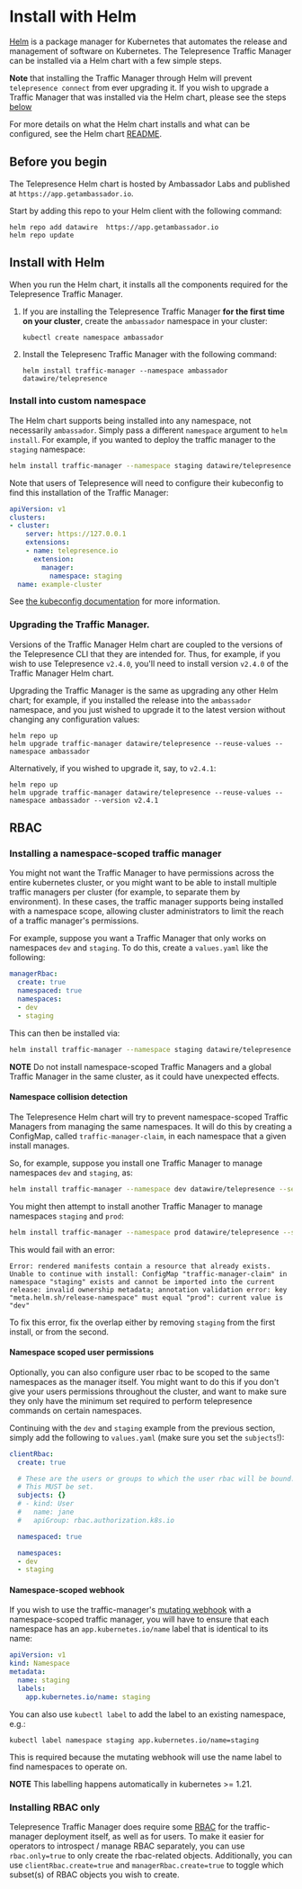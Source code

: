 # Install with Helm

[Helm](https://helm.sh) is a package manager for Kubernetes that automates the release and management of software on Kubernetes. The Telepresence Traffic Manager can be installed via a Helm chart with a few simple steps.

**Note** that installing the Traffic Manager through Helm will prevent `telepresence connect` from ever upgrading it. If you wish to upgrade a Traffic Manager that was installed via the Helm chart, please see the steps [below](#upgrading-the-traffic-manager)

For more details on what the Helm chart installs and what can be configured, see the Helm chart [README](https://github.com/telepresenceio/telepresence/tree/release/v2/charts/telepresence).

## Before you begin

The Telepresence Helm chart is hosted by Ambassador Labs and published at `https://app.getambassador.io`.

Start by adding this repo to your Helm client with the following command:

```shell
helm repo add datawire  https://app.getambassador.io
helm repo update
```

## Install with Helm

When you run the Helm chart, it installs all the components required for the Telepresence Traffic Manager. 

1. If you are installing the Telepresence Traffic Manager **for the first time on your cluster**, create the `ambassador` namespace in your cluster:

   ```shell
   kubectl create namespace ambassador
   ```

2. Install the Telepresenc Traffic Manager with the following command:

   ```shell
   helm install traffic-manager --namespace ambassador datawire/telepresence
   ```

### Install into custom namespace

The Helm chart supports being installed into any namespace, not necessarily `ambassador`. Simply pass a different `namespace` argument to `helm install`.
For example, if you wanted to deploy the traffic manager to the `staging` namespace:

```bash
helm install traffic-manager --namespace staging datawire/telepresence
```

Note that users of Telepresence will need to configure their kubeconfig to find this installation of the Traffic Manager:

```yaml
apiVersion: v1
clusters:
- cluster:
    server: https://127.0.0.1
    extensions:
    - name: telepresence.io
      extension:
        manager:
          namespace: staging
  name: example-cluster
```

See [the kubeconfig documentation](../../reference/config#manager) for more information.

### Upgrading the Traffic Manager.

Versions of the Traffic Manager Helm chart are coupled to the versions of the Telepresence CLI that they are intended for.
Thus, for example, if you wish to use Telepresence `v2.4.0`, you'll need to install version `v2.4.0` of the Traffic Manager Helm chart.

Upgrading the Traffic Manager is the same as upgrading any other Helm chart; for example, if you installed the release into the `ambassador` namespace, and you just wished to upgrade it to the latest version without changing any configuration values:

```shell
helm repo up
helm upgrade traffic-manager datawire/telepresence --reuse-values --namespace ambassador
```

Alternatively, if you wished to upgrade it, say, to `v2.4.1`:
```shell
helm repo up
helm upgrade traffic-manager datawire/telepresence --reuse-values --namespace ambassador --version v2.4.1
```

## RBAC

### Installing a namespace-scoped traffic manager

You might not want the Traffic Manager to have permissions across the entire kubernetes cluster, or you might want to be able to install multiple traffic managers per cluster (for example, to separate them by environment).
In these cases, the traffic manager supports being installed with a namespace scope, allowing cluster administrators to limit the reach of a traffic manager's permissions.

For example, suppose you want a Traffic Manager that only works on namespaces `dev` and `staging`.
To do this, create a `values.yaml` like the following:

```yaml
managerRbac:
  create: true
  namespaced: true
  namespaces:
  - dev
  - staging
```

This can then be installed via:

```bash
helm install traffic-manager --namespace staging datawire/telepresence -f ./values.yaml
```

**NOTE** Do not install namespace-scoped Traffic Managers and a global Traffic Manager in the same cluster, as it could have unexpected effects.

#### Namespace collision detection

The Telepresence Helm chart will try to prevent namespace-scoped Traffic Managers from managing the same namespaces.
It will do this by creating a ConfigMap, called `traffic-manager-claim`, in each namespace that a given install manages.

So, for example, suppose you install one Traffic Manager to manage namespaces `dev` and `staging`, as:

```bash
helm install traffic-manager --namespace dev datawire/telepresence --set 'managerRbac.namespaced=true' --set 'managerRbac.namespaces={dev,staging}'
```

You might then attempt to install another Traffic Manager to manage namespaces `staging` and `prod`:

```bash
helm install traffic-manager --namespace prod datawire/telepresence --set 'managerRbac.namespaced=true' --set 'managerRbac.namespaces={staging,prod}'
```

This would fail with an error:

```
Error: rendered manifests contain a resource that already exists. Unable to continue with install: ConfigMap "traffic-manager-claim" in namespace "staging" exists and cannot be imported into the current release: invalid ownership metadata; annotation validation error: key "meta.helm.sh/release-namespace" must equal "prod": current value is "dev"
```

To fix this error, fix the overlap either by removing `staging` from the first install, or from the second.

#### Namespace scoped user permissions

Optionally, you can also configure user rbac to be scoped to the same namespaces as the manager itself.
You might want to do this if you don't give your users permissions throughout the cluster, and want to make sure they only have the minimum set required to perform telepresence commands on certain namespaces.

Continuing with the `dev` and `staging` example from the previous section, simply add the following to `values.yaml` (make sure you set the `subjects`!):

```yaml
clientRbac:
  create: true

  # These are the users or groups to which the user rbac will be bound.
  # This MUST be set.
  subjects: {}
  # - kind: User
  #   name: jane
  #   apiGroup: rbac.authorization.k8s.io

  namespaced: true

  namespaces:
  - dev
  - staging
```

#### Namespace-scoped webhook

If you wish to use the traffic-manager's [mutating webhook](../../reference/cluster-config#mutating-webhook) with a namespace-scoped traffic manager, you will have to ensure that each namespace has an `app.kubernetes.io/name` label that is identical to its name:

```yaml
apiVersion: v1
kind: Namespace
metadata:
  name: staging
  labels:
    app.kubernetes.io/name: staging
```

You can also use `kubectl label` to add the label to an existing namespace, e.g.:

```shell
kubectl label namespace staging app.kubernetes.io/name=staging
```

This is required because the mutating webhook will use the name label to find namespaces to operate on.

**NOTE** This labelling happens automatically in kubernetes >= 1.21.

### Installing RBAC only

Telepresence Traffic Manager does require some [RBAC](../../refrence/rbac/) for the traffic-manager deployment itself, as well as for users.
To make it easier for operators to introspect / manage RBAC separately, you can use `rbac.only=true` to
only create the rbac-related objects.
Additionally, you can use `clientRbac.create=true` and `managerRbac.create=true` to toggle which subset(s) of RBAC objects you wish to create.
